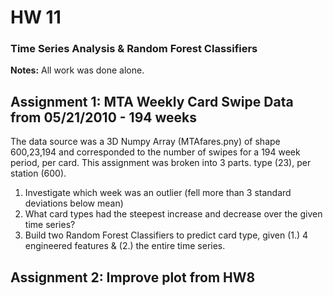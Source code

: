 # HW 11
### Time Series Analysis & Random Forest Classifiers

**Notes:** All work was done alone.

## Assignment 1: MTA Weekly Card Swipe Data from 05/21/2010 - 194 weeks
The data source was a 3D Numpy Array (MTAfares.pny) of shape 600,23,194 and corresponded to the number of swipes for a 194 week period, per card. This assignment was broken into 3 parts. type (23), per station (600).
1. Investigate which week was an outlier (fell more than 3 standard deviations below mean)
2. What card types had the steepest increase and decrease over the given time series?
3. Build two Random Forest Classifiers to predict card type, given (1.) 4 engineered features & (2.) the entire time series.

## Assignment 2: Improve plot from HW8

